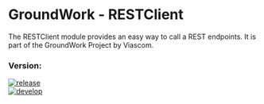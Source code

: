GroundWork - RESTClient
==========================

The RESTClient module provides an easy way to call a REST endpoints. It is part of the GroundWork Project by Viascom.

### Version:
[![release](https://img.shields.io/badge/release-v1.0--SNAPSHOT-red.svg)](https://github.com/Viascom/groundwork/tree/master/restclient)<br/>
[![develop](https://img.shields.io/badge/develop-v1.0--SNAPSHOT-red.svg)](https://github.com/Viascom/groundwork/tree/develop/restclient)